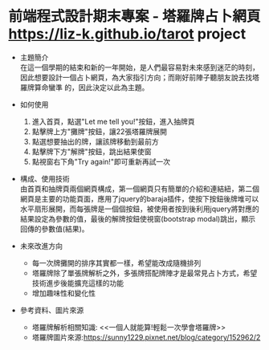 # 前端程式設計期末專案 - 塔羅牌占卜網頁 https://liz-k.github.io/tarot project
 
- 主題簡介  
  在這一個學期的結束和新的一年開始，是人們最容易對未來感到迷茫的時刻，因此想要設計一個占卜網頁，為大家指引方向；而剛好前陣子聽朋友說去找塔羅牌算命蠻準  的，因此決定以此為主題。

- 如何使用
  1. 進入首頁，點選"Let me tell you!"按鈕，進入抽牌頁
  2. 點擊牌上方"攤牌"按鈕，讓22張塔羅牌展開
  3. 點選想要抽出的牌，讓該牌移動到最前方
  4. 點擊牌下方"解牌"按鈕，跳出結果使窗
  5. 點視窗右下角"Try again!"即可重新再試一次
  
- 構成、使用技術  
  由首頁和抽牌頁兩個網頁構成，第一個網頁只有簡單的介紹和連結紐，第二個網頁是主要的功能頁面，應用了jquery的baraja插件，使按下按鈕後牌堆可以水平扇形展開，而每張牌是一個個按鈕，被使用者按到後利用jquery將對應的結果設定為參數的值，最後的解牌按鈕使視窗(bootstrap modal)跳出，顯示回傳的參數值(結果)。

- 未來改進方向
  * 每一次牌攤開的排序其實都一樣，希望能改成隨機排列
  * 塔羅牌除了單張牌解析之外，多張牌搭配牌陣才是最常見占卜方式，希望技術進步後能擴充這樣的功能
  * 增加趣味性和變化性
  
- 參考資料、圖片來源
  * 塔羅牌解析相關知識: <<一個人就能算!輕鬆一次學會塔羅牌>>
  * 塔羅牌圖片來源:https://sunny1229.pixnet.net/blog/category/152962/2

